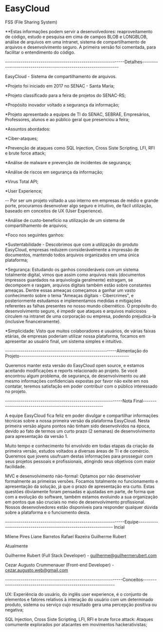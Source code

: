 # EasyCloud
FSS (File Sharing System)

  **Estas informações podem servir a desenvolvedores: reaproveitamento de código, estudo e pesquisa em cima de campos BLOB e LONGBLOB, análise de arquivos em uma intranet, sistema de compartilhamento de arquivos e desenvolvimento seguro. A primeira versão foi comentada, para facilitar o entendimento do código.
 
-------------------------------------------------------------Detalhes------------------------------------------------------------------

EasyCloud - Sistema de compartilhamento de arquivos. 

*Projeto foi iniciado em 2017 no SENAC - Santa Maria;

*Projeto classificado para a feira de projetos do SENAC-RS;

*Propósito inovador voltado a segurança da informação;

*Projeto apresentado a equipes de TI do SENAC, SEBRAE, Empresários, Professores, alunos e ao público geral que presenciou a feira;





*Assuntos abordados:

  *Ciber-ataques;
  
  *Prevenção de ataques como SQL Injection, Cross Siste Scripting, LFI, RFI e brute force attack;
  
  *Análise de malware e prevenção de incidentes de segurança;
  
  *Análise de riscos em segurança da informação;
  
  *Virus Total API;
  
  *User Experience;
  
  -- Por ser um projeto voltado a uso interno em empresas de médio e grande porte, procuramos desenvolver algo seguro e intuitivo, de fácil utilização, baseado em conceitos de UX (User Experience).
  
  
  
  *Análise de custo-benefício na utilização de um sistema de compartilhamento de arquivos;
 
 *Foco nos seguintes ganhos:
    
   *Sustentabilidade - Descobrimos que com a utilização do produto EasyCloud, empresas reduzem considerávelmente a impressão de documentos, mantendo todos arquivos organizados em uma única plataforma;
   
   *Segurança: Estudando os ganhos consideráveis com um sistema totalmente digital, vimos que assim como arquivos reais (documentos impressos guardados na arquivologia geralmente) estragam, se decompoem e rasgam, arquivos digitais também estão sobre constantes ameaças.
    Dentre essas ameaças começamos a ganhar um vasto conhecimento sobre o tema "Ameaças digitais - Cibercrimes", e posteriormente estudamos e implementamos medidas e mitigações referentes as falhas presentes no nosso mundo cibernético. O propósito do desenvolvimento seguro, é impedir que ataques e arquivos maliciosos circulem na intranet de uma corporação ou empresa, podendo prejudica-la (inclusive financeiramente).
    
   *Simplicidade: Visto que muitos colaboradores e usuários, de várias faixas etárias, de empresas poderiam utilizar nossa plataforma, focamos em apresentar ao usuário final, um sistema simples e intuitivo.
  
  
---------------------------------------------------------Alimentação do Projeto--------------------------------------------------------


Queremos manter esta versão do EasyCloud open source, e estamos aceitando modificações e reports relacionado ao projeto. Se você encontrou algum problema, de segurança, de desenvolvimento ou até mesmo informações confidenciais expostas por favor não exite em nos contatar, teremos satisfação em poder contribuir com o público interessado no projeto.
 
  
  
  ------------------------------------------------------------Nota Final--------------------------------------------------------- 
  
  A equipe EasyCloud fica feliz em poder divulgar e compartilhar informações técnicas sobre a nossa primeira versão da plataforma EasyCloud. Nesta primeira versão alguns pontos não tinham sido desenvolvidos na época, devido ao fato de termos um curto prazo (2 semanas) de desenvolvimento para apresentação da versão 1.
  
   Muito tempo e conhecimento foi envolvido em todas etapas da criação da primeira versão, estudos voltados a diversas áreas de TI e de comércio. Queremos que jovens usufruam destas informações para prosseguir com seus projetos pessoais e profissionais, atingindo seus objetivos com maior facilidade.
    
  MVC e desenvolvimento não-formal: Optamos por não desenvolver formalmente as primeiras versões. Focamos totalmente no funcionamento e apresentação da solução, já que o prazo de apresentação era curto. Estas questões óbviamente foram pensadas e ajustadas em parte, de forma que com a evolução do software, também estamos evoluindo a sua organização em pontos que são cruciais no meio de desenvolvimento profissional. Nossos desenvolvedores estão disponíveis para responder qualquer dúvida sobre a plataforma e o funciomento desta.

  
  
  -------------------------------------------------------------Equipe-----------------------------------------------------------------
  Incial
  
  Milene Pires
  Liane Barretos
  Rafael Razeira 
  Guilherme Rubert
  
  Atualmente
  
  Guilherme Rubert  (Full Stack Developer) - guilherme@guilhermerubert.com
  
  Cezar Augusto Crummenauer (Front-end Developer) - cezar.augusto.web@gmail.com
  
  
 
  ------------------------------------------------------------Conceitos---------------------------------------------------------------
  
  UX: Experiência do usuário, do inglês user experience, é o conjunto de elementos e fatores relativos à interação do usuário com um determinado produto, sistema ou serviço cujo resultado gera uma percepção positiva ou negativa;
 
 SQL Injection, Cross Siste Scripting, LFI, RFI e brute force attack: Ataques comumente explorados por atacantes em movimentos hackerativistas;
  
  

